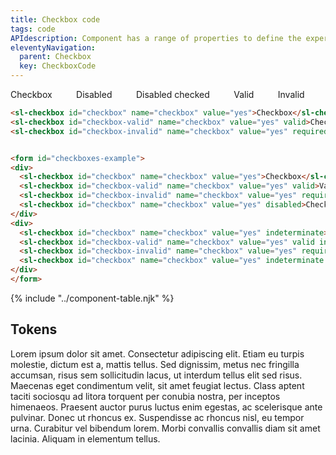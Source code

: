 ```yaml
---
title: Checkbox code
tags: code
APIdescription: Component has a range of properties to define the experience in different use cases.
eleventyNavigation:
  parent: Checkbox
  key: CheckboxCode
---
```


<section>
<style>
  form {
    display: flex;
    gap: 2.4rem;
  }
</style>

<div class="ds-example">

<form id="checkboxes-example">
    <sl-checkbox id="checkbox" name="checkbox" value="yes">Checkbox</sl-checkbox>
    <sl-checkbox id="checkbox" name="checkbox" value="yes" disabled>Disabled</sl-checkbox>
    <sl-checkbox id="checkbox" name="checkbox" value="yes" checked disabled>Disabled checked</sl-checkbox>
    <sl-checkbox id="checkbox-valid" name="checkbox" value="yes" valid>Valid</sl-checkbox>
    <sl-checkbox id="checkbox-invalid" name="checkbox" value="yes" required invalid="true">Invalid</sl-checkbox>

[//]: # (  <div>)

[//]: # (    <sl-checkbox id="checkbox" name="checkbox" value="yes" indeterminate>Checkbox indeterminate</sl-checkbox>)

[//]: # (    <sl-checkbox id="checkbox-valid" name="checkbox" value="yes" valid indeterminate>Indeterminate valid</sl-checkbox>)

[//]: # (    <sl-checkbox id="checkbox-invalid" name="checkbox" value="yes" required invalid="true" indeterminate>Indeterminate invalid</sl-checkbox>)

[//]: # (    <sl-checkbox id="checkbox" name="checkbox" value="yes" indeterminate disabled>Indeterminate disabled</sl-checkbox>)

[//]: # (  </div>)
</form>

</div>

<div class="ds-code">

  ```html
  <sl-checkbox id="checkbox" name="checkbox" value="yes">Checkbox</sl-checkbox>
<sl-checkbox id="checkbox-valid" name="checkbox" value="yes" valid>Checkbox</sl-checkbox>
<sl-checkbox id="checkbox-invalid" name="checkbox" value="yes" required invalid>Checkbox</sl-checkbox>


<form id="checkboxes-example">
  <div>
    <sl-checkbox id="checkbox" name="checkbox" value="yes">Checkbox</sl-checkbox>
    <sl-checkbox id="checkbox-valid" name="checkbox" value="yes" valid>Valid</sl-checkbox>
    <sl-checkbox id="checkbox-invalid" name="checkbox" value="yes" required invalid="true">Invalid</sl-checkbox>
    <sl-checkbox id="checkbox" name="checkbox" value="yes" disabled>Checkbox disabled</sl-checkbox>
  </div>
  <div>
    <sl-checkbox id="checkbox" name="checkbox" value="yes" indeterminate>Checkbox indeterminate</sl-checkbox>
    <sl-checkbox id="checkbox-valid" name="checkbox" value="yes" valid indeterminate>Indeterminate valid</sl-checkbox>
    <sl-checkbox id="checkbox-invalid" name="checkbox" value="yes" required invalid="true" indeterminate>Indeterminate invalid</sl-checkbox>
    <sl-checkbox id="checkbox" name="checkbox" value="yes" indeterminate disabled>Indeterminate disabled</sl-checkbox>
  </div>
</form>
  ```

</div>

</section>

{% include "../component-table.njk" %}

<section>

## Tokens

Lorem ipsum dolor sit amet. Consectetur adipiscing elit. Etiam eu turpis molestie, dictum est a, mattis tellus. Sed dignissim, metus nec fringilla accumsan, risus sem sollicitudin lacus, ut interdum tellus elit sed risus. Maecenas eget condimentum velit, sit amet feugiat lectus. Class aptent taciti sociosqu ad litora torquent per conubia nostra, per inceptos himenaeos. Praesent auctor purus luctus enim egestas, ac scelerisque ante pulvinar. Donec ut rhoncus ex. Suspendisse ac rhoncus nisl, eu tempor urna. Curabitur vel bibendum lorem. Morbi convallis convallis diam sit amet lacinia. Aliquam in elementum tellus.

</section>

<script>
// setTimeout(() => document.querySelector('form')?.reportValidity());

requestAnimationFrame(() => {
  document.querySelector('#checkboxes-example')?.reportValidity();
  console.log('form', document.querySelector('#checkboxes-example'));
});

setTimeout(() => document.querySelector('form')?.reportValidity(), 500);
</script>